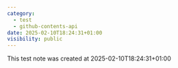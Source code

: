 ```yaml
---
category:
  - test
  - github-contents-api
date: 2025-02-10T18:24:31+01:00
visibility: public
---
```


This test note was created at 2025-02-10T18:24:31+01:00